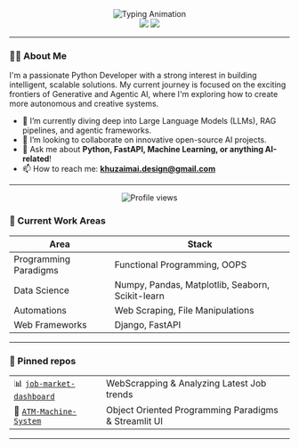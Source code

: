 <div id="header" align="center">
   <img src="https://readme-typing-svg.herokuapp.com?font=Fira+Code&size=28&duration=3000&pause=800&color=2664F5&center=true&vCenter=true&width=800&lines=Hi,+I'm+Khuzaima+Ahmed;Python+Developer;Exploring+Cutting-Edge+Technologies;GenerativeAI+%26+AgenticAI&weight=700" alt="Typing Animation"/>
</div>

<div align="center">
  <a href="https://linkedin.com/in/khuzaima-ahmed/"><img src="https://img.shields.io/badge/-LinkedIn-0077B5?style=for-the-badge&logo=linkedin&logoColor=white"/></a>
  <a href="mailto:khuzaimai.design@gmail.com"><img src="https://img.shields.io/badge/-Email-D14836?style=for-the-badge&logo=gmail&logoColor=white"/></a>
  </div>

---

### 👨‍💻 About Me

<p>
  I'm a passionate Python Developer with a strong interest in building intelligent, scalable solutions. My current journey is focused on the exciting frontiers of Generative and Agentic AI, where I'm exploring how to create more autonomous and creative systems.
</p>

- 🌱 I’m currently diving deep into Large Language Models (LLMs), RAG pipelines, and agentic frameworks.
- 👯 I’m looking to collaborate on innovative open-source AI projects.
- 💬 Ask me about **Python, FastAPI, Machine Learning, or anything AI-related**!
- 📫 How to reach me: **khuzaimai.design@gmail.com**
---
<p align="center">
  <img src="https://komarev.com/ghpvc/?username=Khuzaima-Ahmed&style=flat-square&color=blue" alt="Profile views"/>
</p>

### 🚀 Current Work Areas
| Area | Stack |
|------|-------|
| Programming Paradigms |  Functional Programming, OOPS  |
| Data Science |  Numpy, Pandas, Matplotlib, Seaborn, Scikit-learn  |
| Automations |  Web Scraping, File Manipulations  |
| Web Frameworks |  Django, FastAPI  |

---

### 📌 Pinned repos
| | |
|-|-|
| 📊 [`job-market-dashboard`](https://github.com/Khuzaima-AI-2112/job-market-dashboard) | WebScrapping & Analyzing Latest Job trends |
| 🤖 [`ATM-Machine-System`](https://github.com/Khuzaima-AI-2112/ATM_Machine_System) | Object Oriented Programming Paradigms & Streamlit UI |

---


